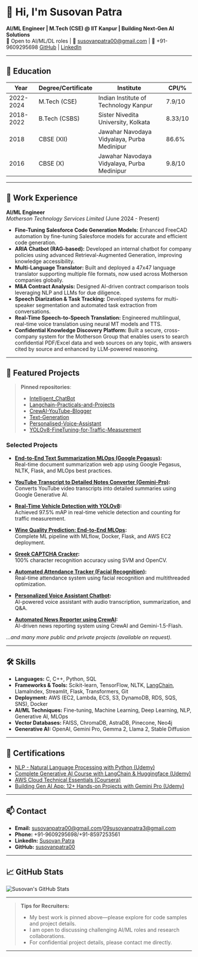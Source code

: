 # 👋 Hi, I'm Susovan Patra

**AI/ML Engineer | M.Tech (CSE) @ IIT Kanpur | Building Next-Gen AI Solutions**  
🚀 Open to AI/ML/DL roles | 📧 susovanpatra00@gmail.com | 📱 +91-9609295698
[GitHub](https://github.com/susovanpatra00) | [LinkedIn](https://www.linkedin.com/in/susovanpatra/)

---

## 🏫 Education

| Year        | Degree/Certificate        | Institute                                             | CPI/%      |
|-------------|--------------------------|-------------------------------------------------------|------------|
| 2022-2024   | M.Tech (CSE)             | Indian Institute of Technology Kanpur                 | 7.9/10     |
| 2018-2022   | B.Tech (CSBS)            | Sister Nivedita University, Kolkata                   | 8.33/10    |
| 2018        | CBSE (XII)               | Jawahar Navodaya Vidyalaya, Purba Medinipur           | 86.6%      |
| 2016        | CBSE (X)                 | Jawahar Navodaya Vidyalaya, Purba Medinipur           | 9.8/10     |

---

## 💼 Work Experience

**AI/ML Engineer**  
*Motherson Technology Services Limited* (June 2024 - Present)

- **Fine-Tuning Salesforce Code Generation Models:** Enhanced FreeCAD automation by fine-tuning Salesforce models for accurate and efficient code generation.
- **ARIA Chatbot (RAG-based):** Developed an internal chatbot for company policies using advanced Retrieval-Augmented Generation, improving knowledge accessibility.
- **Multi-Language Translator:** Built and deployed a 47x47 language translator supporting multiple file formats, now used across Motherson companies globally.
- **M&A Contract Analysis:** Designed AI-driven contract comparison tools leveraging NLP and LLMs for due diligence.
- **Speech Diarization & Task Tracking:** Developed systems for multi-speaker segmentation and automated task extraction from conversations.
- **Real-Time Speech-to-Speech Translation:** Engineered multilingual, real-time voice translation using neural MT models and TTS.
- **Confidential Knowledge Discovery Platform:** Built a secure, cross-company system for the Motherson Group that enables users to search confidential PDF/Excel data and web sources on any topic, with answers cited by source and enhanced by LLM-powered reasoning.

---

## 🚀 Featured Projects

> **Pinned repositories**:  
> - [Intelligent_ChatBot](https://github.com/susovanpatra00/Intelligent_ChatBot)  
> - [Langchain-Practicals-and-Projects](https://github.com/susovanpatra00/Langchain-Practicals-and-Projects)  
> - [CrewAI-YouTube-Blogger](https://github.com/susovanpatra00/CrewAI-YouTube-Blogger)  
> - [Text-Generation](https://github.com/susovanpatra00/Text-Generation)  
> - [Personalised-Voice-Assistant](https://github.com/susovanpatra00/Personalised-Voice-Assistant)  
> - [YOLOv8-FineTuning-for-Traffic-Measurement](https://github.com/susovanpatra00/YOLOv8-FineTuning-for-Traffic-Measurement)

### Selected Projects

- **[End-to-End Text Summarization MLOps (Google Pegasus)](https://github.com/susovanpatra00/End-to-End-Text-Summarization):**  
  Real-time document summarization web app using Google Pegasus, NLTK, Flask, and MLOps best practices.

- **[YouTube Transcript to Detailed Notes Converter (Gemini-Pro)](https://github.com/susovanpatra00/YouTube-Transcript-to-Detailed-Notes-Converter):**  
  Converts YouTube video transcripts into detailed summaries using Google Generative AI.

- **[Real-Time Vehicle Detection with YOLOv8](https://github.com/susovanpatra00/YOLOv8-FineTuning-for-Traffic-Measurement):**  
  Achieved 97.5% mAP in real-time vehicle detection and counting for traffic measurement.

- **[Wine Quality Prediction: End-to-End MLOps](https://github.com/susovanpatra00/E2E_ML_Project):**  
  Complete ML pipeline with MLflow, Docker, Flask, and AWS EC2 deployment.

- **[Greek CAPTCHA Cracker](https://github.com/susovanpatra00/Greek-CAPTCHA-Cracker):**  
  100% character recognition accuracy using SVM and OpenCV.

- **[Automated Attendance Tracker (Facial Recognition)](https://github.com/susovanpatra00/Automated-Attendance-Tracker-using-Facial-Recognition):**  
  Real-time attendance system using facial recognition and multithreaded optimization.

- **[Personalized Voice Assistant Chatbot](https://github.com/susovanpatra00/Personalised-Voice-Assistant):**  
  AI-powered voice assistant with audio transcription, summarization, and Q&A.

- **[Automated News Reporter using CrewAI](https://github.com/susovanpatra00/News-Reporter-Using-CrewAI-Agents):**  
  AI-driven news reporting system using CrewAI and Gemini-1.5-Flash.

*...and many more public and private projects (available on request).*

---

## 🛠️ Skills

- **Languages:** C, C++, Python, SQL
- **Frameworks & Tools:** Scikit-learn, TensorFlow, NLTK, [LangChain](https://github.com/susovanpatra00/Langchain-Practicals-and-Projects), LlamaIndex, Streamlit, Flask, Transformers, Git
- **Deployment:** AWS (EC2, Lambda, ECS, S3, DynamoDB, RDS, SQS, SNS), Docker
- **AI/ML Techniques:** Fine-tuning, Machine Learning, Deep Learning, NLP, Generative AI, MLOps
- **Vector Databases:** FAISS, ChromaDB, AstraDB, Pinecone, Neo4j
- **Generative AI:** OpenAI, Gemini Pro, Gemma 2, Llama 2, Stable Diffusion

---

## 🏅 Certifications

- [NLP - Natural Language Processing with Python (Udemy)](https://www.udemy.com/certificate/UC-a1a5c662-ff24-4129-93a1-b3dd37876638/)
- [Complete Generative AI Course with LangChain & Huggingface (Udemy)](https://www.udemy.com/certificate/UC-a528ed4c-9fd2-4d31-b160-8471b94d4c60/)
- [AWS Cloud Technical Essentials (Coursera)](https://coursera.org/share/c6dbbea5e5dae980caced07b308631f7)
- [Building Gen AI App: 12+ Hands-on Projects with Gemini Pro (Udemy)](https://www.udemy.com/certificate/UC-b7f54add-0f77-4570-87c4-e78bc794c8e5/)

---

## 📫 Contact

- **Email:** susovanpatra00@gmail.com/09susovanpatra3@gmail.com
- **Phone:** +91-9609295698/+91-8597253561
- **LinkedIn:** [Susovan Patra](https://www.linkedin.com/in/susovanpatra/)
- **GitHub:** [susovanpatra00](https://github.com/susovanpatra00)

---

## 📈 GitHub Stats

![Susovan's GitHub Stats](https://github-readme-stats.vercel.app/api?username=susovanpatra00&show_icons=true&theme=default)

---

> **Tips for Recruiters:**  
> - My best work is pinned above—please explore for code samples and project details.  
> - I am open to discussing challenging AI/ML roles and research collaborations.  
> - For confidential project details, please contact me directly.

---

<!--
**susovanpatra00/susovanpatra00** is a ✨ special ✨ repository because its `README.md` (this file) appears on your GitHub profile!
-->

